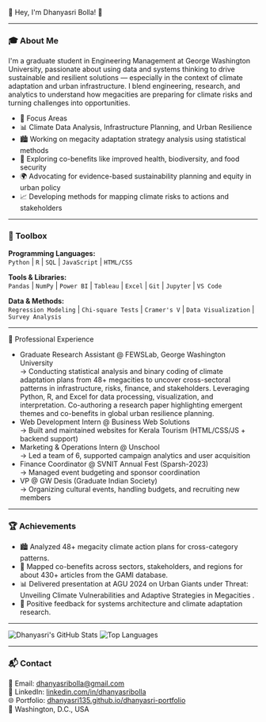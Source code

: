 👋 Hey, I'm Dhanyasri Bolla! 🌱

---

### 🎓 About Me  
I'm a graduate student in Engineering Management at George Washington University, passionate about using data and systems thinking to drive sustainable and resilient solutions — especially in the context of climate adaptation and urban infrastructure. I blend engineering, research, and analytics to understand how megacities are preparing for climate risks and turning challenges into opportunities.

- 📌 Focus Areas  
- 📊 Climate Data Analysis, Infrastructure Planning, and Urban Resilience  
- 🏙️ Working on megacity adaptation strategy analysis using statistical methods  
- 🧠 Exploring co-benefits like improved health, biodiversity, and food security  
- 🌍 Advocating for evidence-based sustainability planning and equity in urban policy  
- 📈 Developing methods for mapping climate risks to actions and stakeholders  

---

### 🧰 Toolbox  
**Programming Languages:**  
`Python` | `R` | `SQL` | `JavaScript` | `HTML/CSS`  

**Tools & Libraries:**  
`Pandas` | `NumPy` | `Power BI` | `Tableau` | `Excel` | `Git` | `Jupyter` | `VS Code`  

**Data & Methods:**  
`Regression Modeling` | `Chi-square Tests` | `Cramer's V` | `Data Visualization` | `Survey Analysis`  

---

💼 Professional Experience 
- Graduate Research Assistant @ FEWSLab, George Washington University  
  → Conducting statistical analysis and binary coding of climate adaptation plans from 48+ megacities to uncover cross-sectoral patterns in infrastructure, risks, finance, and stakeholders. Leveraging Python, R, and Excel for data processing, visualization, and interpretation. Co-authoring a research paper highlighting emergent themes and co-benefits in global urban resilience planning.
- Web Development Intern @ Business Web Solutions  
  → Built and maintained websites for Kerala Tourism (HTML/CSS/JS + backend support)  
- Marketing & Operations Intern @ Unschool  
  → Led a team of 6, supported campaign analytics and user acquisition  
- Finance Coordinator @ SVNIT Annual Fest (Sparsh-2023)  
  → Managed event budgeting and sponsor coordination  
- VP @ GW Desis (Graduate Indian Society)  
  → Organizing cultural events, handling budgets, and recruiting new members  

---

### 🏆 Achievements  
- 🏙️ Analyzed 48+ megacity climate action plans for cross-category patterns.
- 🌿 Mapped co-benefits across sectors, stakeholders, and regions for about 430+ articles from the GAMI database.
- 📊 Delivered presentation at AGU 2024 on Urban Giants under Threat: Unveiling Climate Vulnerabilities and Adaptive Strategies in Megacities .
- 🌟 Positive feedback for systems architecture and climate adaptation research.

---
![Dhanyasri's GitHub Stats](https://github-readme-stats.vercel.app/api?username=dhanyasri135&show_icons=true&theme=radical)
![Top Languages](https://github-readme-stats.vercel.app/api/top-langs/?username=dhanyasri135&layout=compact&theme=radical)


---

### 📬 Contact  
📧 Email: dhanyasribolla@gmail.com  
🔗 LinkedIn: [linkedin.com/in/dhanyasribolla](https://www.linkedin.com/in/dhanyasribolla)  
🌐 Portfolio: [dhanyasri135.github.io/dhanyasri-portfolio](https://dhanyasri135.github.io/dhanyasri-portfolio)  
📍 Washington, D.C., USA  


